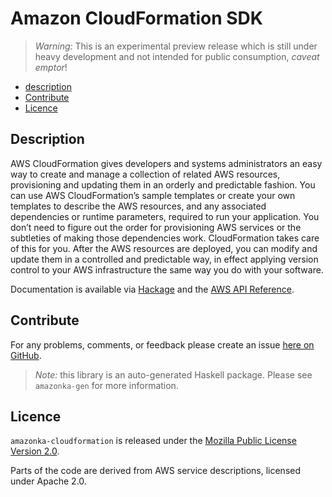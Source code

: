 # Amazon CloudFormation SDK

> _Warning:_ This is an experimental preview release which is still under heavy development and not intended for public consumption, _caveat emptor_!

* [description](#description)
* [Contribute](#contribute)
* [Licence](#licence)

## Description

AWS CloudFormation gives developers and systems administrators an easy way to
create and manage a collection of related AWS resources, provisioning and
updating them in an orderly and predictable fashion. You can use AWS
CloudFormation’s sample templates or create your own templates to describe
the AWS resources, and any associated dependencies or runtime parameters,
required to run your application. You don’t need to figure out the order for
provisioning AWS services or the subtleties of making those dependencies
work. CloudFormation takes care of this for you. After the AWS resources are
deployed, you can modify and update them in a controlled and predictable way,
in effect applying version control to your AWS infrastructure the same way
you do with your software.

Documentation is available via [Hackage](http://hackage.haskell.org/package/amazonka-cloudformation)
and the [AWS API Reference](http://docs.aws.amazon.com/AWSCloudFormation/latest/APIReference/Welcome.html).


## Contribute

For any problems, comments, or feedback please create an issue [here on GitHub](https://github.com/brendanhay/amazonka/issues).

> _Note:_ this library is an auto-generated Haskell package. Please see `amazonka-gen` for more information.


## Licence

`amazonka-cloudformation` is released under the [Mozilla Public License Version 2.0](http://www.mozilla.org/MPL/).

Parts of the code are derived from AWS service descriptions, licensed under Apache 2.0.
